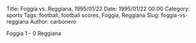 Title: Foggia vs. Reggiana, 1995/01/22
Date: 1995/01/22 00:00
Category: sports
Tags: football, football scores, Foggia, Reggiana
Slug: foggia-vs-reggiana
Author: carbonero


Foggia 1 - 0 Reggiana
